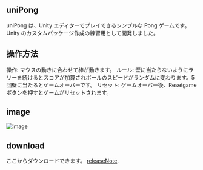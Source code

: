 ## uniPong
uniPong は、Unity エディターでプレイできるシンプルな Pong ゲームです。Unity のカスタムパッケージ作成の練習用として開発しました。
## 操作方法
操作: マウスの動きに合わせて棒が動きます。
ルール: 壁に当たらないようにラリーを続けるとスコアが加算されボールのスピードがランダムに変わります。5回壁に当たるとゲームオーバーです。
リセット: ゲームオーバー後、Resetgame ボタンを押すとゲームがリセットされます。
## image
![image](https://github.com/user-attachments/assets/bdd303a8-47de-495f-b343-e7560c58a0de)
## download

ここからダウンロードできます。 [releaseNote](https://github.com/PenginPenPen/uniPong/releases/tag/v).
